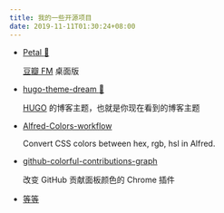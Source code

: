 ```yaml
---
title: 我的一些开源项目
date: 2019-11-11T01:30:24+08:00
---
```


- [Petal :hibiscus:](https://github.com/ilime/Petal)

  [豆瓣 FM](https://douban.fm/) 桌面版

- [hugo-theme-dream :seedling:](https://github.com/g1eny0ung/hugo-theme-dream)

  [HUGO](https://gohugo.io) 的博客主题，也就是你现在看到的博客主题

- [Alfred-Colors-workflow](https://github.com/g1eny0ung/Alfred-Colors-workflow)

  Convert CSS colors between hex, rgb, hsl in Alfred.

- [github-colorful-contributions-graph](https://github.com/g1eny0ung/github-colorful-contributions-graph)

  改变 GitHub 贡献面板颜色的 Chrome 插件

- [等等](https://github.com/g1eny0ung)
